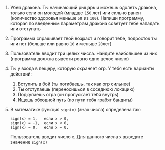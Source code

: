 1. Убей дракона. Ты начинающий рыцарь и можешь одолеть дракона, только если он молодой (младше `150` лет) или сильно ранен (количество здоровья меньше `50` из `100`). Напиши программу, которая по введенным параметрам дракона советует тебе нападать или отступать

2. Программа спрашивает твой возраст и говорит тебе, подросток ты или нет (больше или равно `10` и меньше `20`лет)

3. Пользователь вводит три целых числа. Найдите наибольшее из них (программа должна вывести ровно одно целое число)

4. Ты у входа в пещеру, которую охраняет огр. У тебя есть варианты действий:

   1. Вступить в бой (ты погибаешь, так как огр сильнее)
   2. Ты отступаешь (переносишься в соседнюю локацию)
   3. Подкупаешь огра (он пропускает тебя внутрь)
   4. Ищешь обходной путь (по пути тебя грабят бандиты)

5. В математике функция `sign(x)` (знак числа) определена так:

   ```
   sign(x) = 1,   если x > 0, 
   sign(x) = -1,  если x < 0, 
   sign(x) = 0,   если x = 0.
   ```

   Пользователь вводит число `x`. Для данного числа `x` выведите значение `sign(x)`

